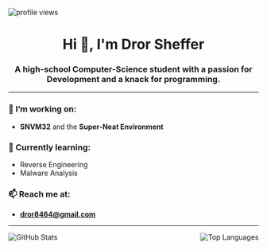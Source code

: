 <p align="left">
  <img src="https://komarev.com/ghpvc/?username=Delta7Actual&label=Profile%20views&color=0e75b6&style=flat-square" alt="profile views" />
</p>

<h1 align="center">Hi 👋, I'm Dror Sheffer</h1>
<h3 align="center">A high-school Computer‑Science student with a passion for Development and a knack for programming.</h3>

---

<h3 align="left">🔭 I’m working on:</h3>

- **SNVM32** and the **Super‑Neat Environment**

<h3 align="left">🔎 Currently learning:</h3>

- Reverse Engineering
- Malware Analysis

<h3 align="left">📫 Reach me at:</h3>

- **dror8464@gmail.com**

---

<p align="left">
  <img align="left" src="https://github-readme-stats.vercel.app/api?username=Delta7Actual&theme=transparent&show_icons=true&rank_icon=github&include_all_commits" alt="GitHub Stats"/>
  <img align="right" src="https://github-readme-stats.vercel.app/api/top-langs/?username=Delta7Actual&layout=donut&theme=transparent" alt="Top Languages" />
</p>
<br clear="both" />
